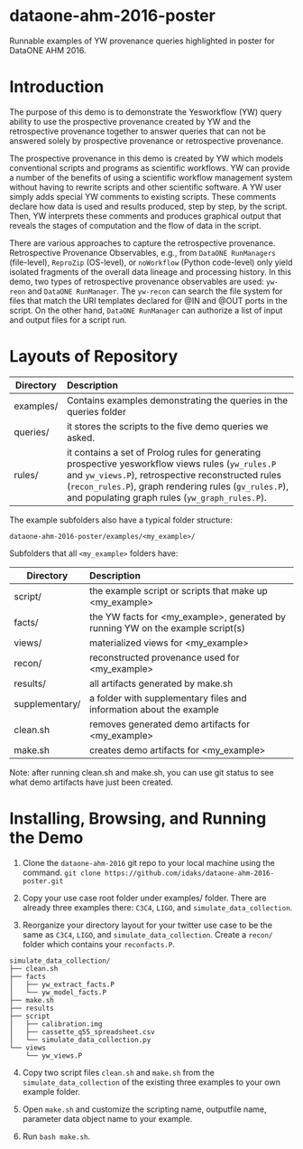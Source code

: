 # dataone-ahm-2016-poster
Runnable examples of YW provenance queries highlighted in poster for DataONE AHM 2016.

# Introduction

The purpose of this demo is to demonstrate the Yesworkflow (YW) query ability to use the prospective provenance created by YW and the retrospective provenance together to answer queries that can not be answered solely by prospective provenance or retrospective provenance.

The prospective provenance in this demo is created by YW which models conventional scripts and programs as scientific workflows. YW can provide a number of the benefits of using a scientific workflow management system without having to rewrite scripts and other scientific software. A YW user simply adds special YW comments to existing scripts. These comments declare how data is used and results produced, step by step, by the script. Then, YW interprets these comments and produces graphical output that reveals the stages of computation and the flow of data in the script.

There are various approaches to capture the retrospective provenance. Retrospective Provenance Observables, e.g., from `DataONE RunManagers` (file-level), `ReproZip` (OS-level), or `noWorkflow` (Python code-level) only yield isolated fragments of the overall data lineage and processing history. In this demo, two types of retrospective provenance observables are used: `yw-reon` and `DataONE RunManager`. The `yw-recon` can search the file system for files that match the URI templates declared for @IN and @OUT ports in the script. On the other hand, `DataONE RunManager` can authorize a list of input and output files for a script run. 

# Layouts of Repository
| Directory | Description                                                          |
|-----------| :--------------------------------------------------------------------|
|examples/ |   Contains examples demonstrating the queries in the queries folder |
|queries/ | it stores the scripts to the five demo queries we asked.|
|rules/| it contains a set of Prolog rules for generating prospective yesworkflow views rules (`yw_rules.P` and `yw_views.P`), retrospective reconstructed rules (`recon_rules.P`), graph rendering rules (`gv_rules.P`), and populating graph rules (`yw_graph_rules.P`).|

The example subfolders also have a typical folder structure:

`dataone-ahm-2016-poster/examples/<my_example>/` 

Subfolders that all `<my_example>` folders have:

| Directory | Description                                                          |
|-----------| :--------------------------------------------------------------------|
| script/ | the example script or scripts that make up  <my_example> |
| facts/ | the YW facts for <my_example>, generated by running YW on the example script(s)|
| views/ | materialized views for <my_example>|
| recon/ | reconstructed provenance used for <my_example>|
| results/ | all artifacts generated by make.sh|
|supplementary/ | a folder with supplementary files and information about the example|
| clean.sh | removes generated demo artifacts for <my_example> |
| make.sh | creates demo artifacts for <my_example> |

Note: after running clean.sh and make.sh, you can use git status to see what demo artifacts have just been created.
# Installing, Browsing, and Running the Demo

1. Clone the `dataone-ahm-2016` git repo to your local machine using the command. 
`git clone https://github.com/idaks/dataone-ahm-2016-poster.git`

2. Copy your use case root folder under examples/ folder. There are already three examples there:  `C3C4`, `LIGO`, and `simulate_data_collection`.

3. Reorganize your directory layout for your twitter use case to be the same as `C3C4`, `LIGO`, and `simulate_data_collection`. Create a `recon/` folder which contains your `reconfacts.P`.

```
simulate_data_collection/
├── clean.sh
├── facts
│   ├── yw_extract_facts.P
│   └── yw_model_facts.P
├── make.sh
├── results
├── script
│   ├── calibration.img
│   ├── cassette_q55_spreadsheet.csv
│   └── simulate_data_collection.py
└── views
    └── yw_views.P
 ```
 
 4. Copy two script files `clean.sh` and `make.sh` from the `simulate_data_collection` of the existing three examples to your own example folder. 

5. Open `make.sh` and customize the scripting name, outputfile name, parameter data object name to your example.

6. Run `bash make.sh`.
    


